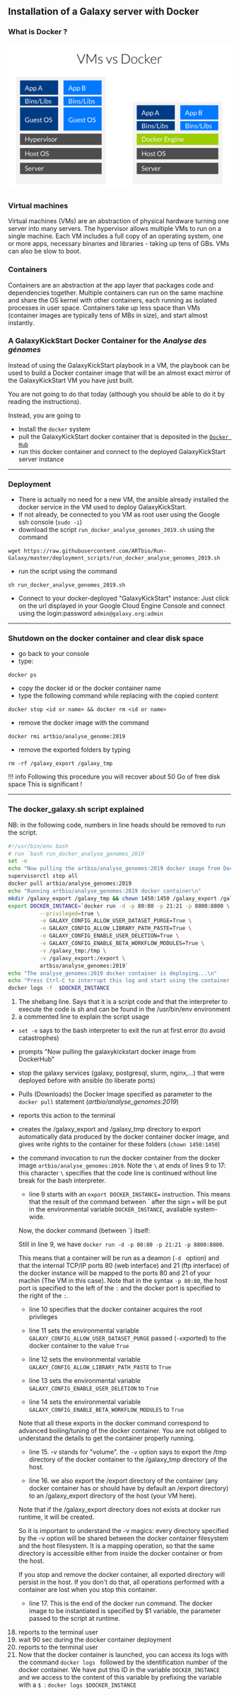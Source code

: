 ## Installation of a Galaxy server with Docker

### What is Docker ?

![Docker](images/docker.png)

### Virtual machines

Virtual machines (VMs) are an abstraction of physical hardware turning one server into
many servers. The hypervisor allows multiple VMs to run on a single machine.
Each VM includes a full copy of an operating system, one or more apps, necessary binaries
and libraries - taking up tens of GBs. VMs can also be slow to boot.

### Containers

Containers are an abstraction at the app layer that packages code and dependencies
together. Multiple containers can run on the same machine and share the OS kernel with
other containers, each running as isolated processes in user space. Containers take up
less space than VMs (container images are typically tens of MBs in size), and start
almost instantly.

###  A GalaxyKickStart Docker **Container** for the *Analyse des génomes*

Instead of using the GalaxyKickStart playbook in a VM, the playbook can be used to build
a Docker container image that will be an almost exact mirror of the GalaxyKickStart VM
you have just built.

You are not going to do that today (although you should be able to do it by reading the instructions).

Instead, you are going to

- Install the `docker` system
- pull the GalaxyKickStart docker container that is deposited in the [`Docker Hub`](https://hub.docker.com/u/artbio/)
- run this docker container and connect to the deployed GalaxyKickStart server instance

----
### Deployment

- There is actually no need for a new VM, the ansible already installed the docker service
in the VM used to deploy GalaxyKickStart.
- If not already, be connected to you VM as root user using the Google ssh console (`sudo -i`)
- download the script `run_docker_analyse_genomes_2019.sh` using the command
```
wget https://raw.githubusercontent.com/ARTbio/Run-Galaxy/master/deployment_scripts/run_docker_analyse_genomes_2019.sh
```
- run the script using the command
```
sh run_docker_analyse_genomes_2019.sh
```
- Connect to your docker-deployed "GalaxyKickStart" instance:
Just click on the url displayed in your Google Cloud Engine Console and connect using the login:password `admin@galaxy.org:admin`

----

### Shutdown on the docker container and clear disk space
- go back to your console
- type:

```
docker ps
```

- copy the docker id or the docker container name
- type the following command while replacing <id or name> with the copied content

```
docker stop <id or name> && docker rm <id or name>
```

- remove the docker image with the command

```
docker rmi artbio/analyse_genome:2019

```
- remove the exported folders by typing

```
rm -rf /galaxy_export /galaxy_tmp
```

!!! info
    Following this procedure you will recover about 50 Go of free disk space
    This is significant !

----
### The docker_galaxy.sh script explained

NB: in the following code, numbers in line heads should be removed to run the script.

```bash
#!/usr/bin/env bash
# run `bash run_docker_analyse_genomes_2019`
set -e
echo "Now pulling the artbio/analyse_genomes:2019 docker image from DockerHub\n"
supervisorctl stop all
docker pull artbio/analyse_genomes:2019
echo "Running artbio/analyse_genomes:2019 docker container\n"
mkdir /galaxy_export /galaxy_tmp && chown 1450:1450 /galaxy_export /galaxy_tmp
export DOCKER_INSTANCE=`docker run -d -p 80:80 -p 21:21 -p 8800:8800 \
          --privileged=true \
          -e GALAXY_CONFIG_ALLOW_USER_DATASET_PURGE=True \
          -e GALAXY_CONFIG_ALLOW_LIBRARY_PATH_PASTE=True \
          -e GALAXY_CONFIG_ENABLE_USER_DELETION=True \
          -e GALAXY_CONFIG_ENABLE_BETA_WORKFLOW_MODULES=True \
          -v /galaxy_tmp:/tmp \
          -v /galaxy_export:/export \
          artbio/analyse_genomes:2019`
echo "The analyse_genomes:2019 docker container is deploying...\n"
echo "Press Ctrl-C to interrupt this log and start using the container...\n"
docker logs -f  $DOCKER_INSTANCE
```

1. The shebang line. Says that it is a script code and that the interpreter to execute the
code is sh and can be found in the /usr/bin/env environment
2. a commented line to explain the script usage
- `set -e` says to the bash interpreter to exit the run at first error (to avoid catastrophes)
- prompts "Now pulling the galaxykickstart docker image from DockerHub"
- stop the galaxy services (galaxy, postgresql, slurm, nginx,...) that were deployed before with ansible (to liberate ports)
- Pulls (Downloads) the Docker Image specified as parameter to the `docker pull` statement (*artbio/analyse_genomes:2019*)
- reports this action to the terminal
- creates the /galaxy_export and /galaxy_tmp directory to export automatically data produced by the docker container
docker image, and gives write rights to the container for these folders (`chown 1450:1450`)
- the command invocation to run the docker container from the docker image `artbio/analyse_genomes:2019`. Note the `\` at ends of lines 9 to 17: this character `\` specifies that the code line is continued without line break for the bash interpreter.
    
    - line 9 starts with an `export DOCKER_INSTANCE=` instruction. This means that the result
    of the command between \` after the sign `=` will be put in the environmental variable
    `DOCKER_INSTANCE`, available system-wide.

    Now, the docker command (between \`) itself:
    
    Still in line 9, we have `docker run -d -p 80:80 -p 21:21 -p 8800:8800`.
    
    This means that a container will be run as a deamon (`-d ` option) and that the internal
    TCP/IP ports 80 (web interface) and 21 (ftp interface) of the docker instance will be mapped
    to the ports 80 and 21 of your machin (The VM in this case). Note that in the syntax `-p 80:80`,
    the host port is specified to the left of the `:` and the docker port is specified to the right
    of the `:`.
    
    - line 10 specifies that the docker container acquires the root privileges
    - line 11 sets the environmental variable `GALAXY_CONFIG_ALLOW_USER_DATASET_PURGE` passed (`-e`xported) to the docker container to the value `True`
    
    - line 12 sets the environmental variable `GALAXY_CONFIG_ALLOW_LIBRARY_PATH_PASTE` to `True`
    - line 13 sets the environmental variable `GALAXY_CONFIG_ENABLE_USER_DELETION` to `True`
    - line 14 sets the environmental variable `GALAXY_CONFIG_ENABLE_BETA_WORKFLOW_MODULES` to `True`
    
    Note that all these exports in the docker command correspond to advanced boiling/tuning of the docker container.
    You are not obliged to understand the details to get the container properly running.
    
    - line 15. -v stands for "volume". the `-v` option says to export the /tmp directory of the docker container
    to the /galaxy_tmp directory of the host.
    
    - line 16. we also export the /export directory of the container (any docker container has or should have by default an /export directory) to an /galaxy_export directory of the host (your VM here).
    
    Note that if the /galaxy_export directory does not exists at docker run runtime, it will be created.
    
    So it is important to understand the -v magics: every directory specified by the -v option will be shared
    between the docker container filesystem and the host filesystem. It is a mapping operation, so that
    the same directory is accessible either from inside the docker container or from the host.
    
    If you stop and remove the docker container, all exported directory will persist in the host.
    If you don't do that, all operations performed with a container are lost when you stop this container.
    
    - line 17. This is the end of the docker run command. The docker image to be instantiated is specified by $1 variable,
the parameter passed to the script at runtime.

18. reports to the terminal user
17. wait 90 sec during the docker container deployment
18. reports to the terminal user
19. Now that the docker container is launched, you can access its logs with the command
`docker logs ` followed by the identification number of the docker container.
We have put this ID in the variable `DOCKER_INSTANCE`
and we access to the content of this variable by prefixing the variable with a `$ `:
`docker logs $DOCKER_INSTANCE`
